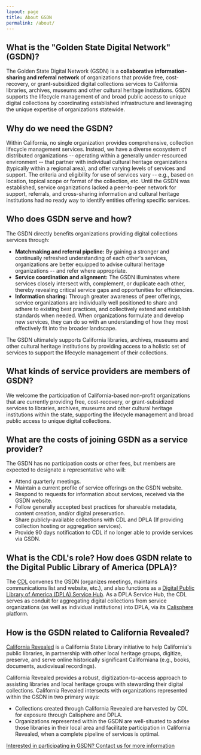 ```yaml
---
layout: page
title: About GSDN
permalink: /about/
---
```


## What is the "Golden State Digital Network" (GSDN)? 
The Golden State Digital Network (GSDN) is a <strong>collaborative information-sharing and referral network</strong> of organizations that provide free, cost-recovery, or grant-subsidized digital collections services to California libraries, archives, museums and other cultural heritage institutions. GSDN supports the lifecycle management of and broad public access to unique digital collections by coordinating established infrastructure and leveraging the unique expertise of organizations statewide.

## Why do we need the GSDN?
Within California, no single organization provides comprehensive, collection lifecycle management services. Instead, we have a diverse ecosystem of distributed organizations -- operating within a generally under-resourced environment -- that partner with individual cultural heritage organizations (typically within a regional area), and offer varying levels of services and support. The criteria and eligibility for use of services vary -- e.g., based on location, topical scope or format of the collection, etc. Until the GSDN was established, service organizations lacked a peer-to-peer network for support, referrals, and cross-sharing information and cultural heritage institutions had no ready way to identify entities offering specific services. 

## Who does GSDN serve and how? 
The GSDN directly benefits organizations providing digital collections services through:

<ul>
<li><strong>Matchmaking and referral pipeline:</strong> By gaining a stronger and continually refreshed understanding of each other's services, organizations are better equipped to advise cultural heritage organizations -- and refer where appropriate.</li>
<li><strong>Service coordination and alignment:</strong> The GSDN illuminates where services closely intersect with, complement, or duplicate each other, thereby revealing critical service gaps and opportunities for efficiencies.</li>
<li><strong>Information sharing:</strong> Through greater awareness of peer offerings, service organizations are individually well positioned to share and adhere to existing best practices, and collectively extend and establish standards when needed. When organizations formulate and develop new services, they can do so with an understanding of how they most effectively fit into the broader landscape.</li>  
 </ul>

The GSDN ultimately supports California libraries, archives, museums and other cultural heritage institutions by providing access to a holistic set of services to support the lifecycle management of their collections.

## What kinds of service providers are members of GSDN?
We welcome the participation of California-based non-profit organizations that are currently providing free, cost-recovery, or grant-subsidized services to libraries, archives, museums and other cultural heritage institutions within the state, supporting the lifecycle management and broad public access to unique digital collections.

## What are the costs of joining GSDN as a service provider?
The GSDN has no participation costs or other fees, but members are expected to designate a representative who will:

<ul>
<li>Attend quarterly meetings.</li> 
<li>Maintain a current profile of service offerings on the GSDN website.</li> 
<li>Respond to requests for information about services, received via the GSDN website.</li> 
<li>Follow generally accepted best practices for shareable metadata, content creation, and/or digital preservation.</li> 
<li>Share publicly-available collections with CDL and DPLA (If providing collection hosting or aggregation services).</li> 
<li>Provide 90 days notification to CDL if no longer able to provide services via GSDN.</li> 
</ul>



## What is the CDL's role? How does GSDN relate to the Digital Public Library of America (DPLA)?
The [CDL](www.cdlib.org) convenes the GSDN (organizes meetings, maintains communications list and website, etc.), and also functions as a [Digital Public Library of America (DPLA) Service Hub](https://pro.dp.la/hubs/dpla-member-hubs). As a DPLA Service Hub, the CDL serves as conduit for aggregating digital collections from service organizations (as well as individual institutions) into DPLA, via its [Calisphere](https://calisphere.org/) platform.


## How is the GSDN related to California Revealed?
[California Revealed](https://californiarevealed.org/) is a California State Library initiative to help California's public libraries, in partnership with other local heritage groups, digitize, preserve, and serve online historically significant Californiana (e.g., books, documents, audiovisual recordings). 
 
California Revealed provides a robust, digitization-to-access approach to assisting libraries and local heritage groups with stewarding their  digital collections. California Revealed intersects with organizations represented within the GSDN in two primary ways:
 
<ul>
<li>Collections created through California Revealed are harvested by CDL for exposure through Calisphere and DPLA.</li>
<li>Organizations represented within the GSDN are well-situated to advise those libraries in their local area and facilitate participation in California Revealed, when a complete pipeline of services is optimal.</li>
</ul>


<a class="primary-link" href="mailto:gsdn@cdlib.org">Interested in participating in GSDN? Contact us for more information</a>

